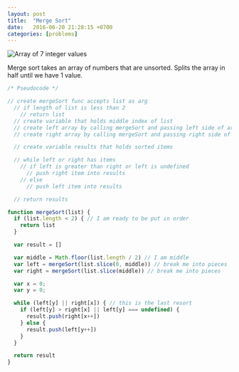 ```yaml
---
layout: post
title:  "Merge Sort"
date:   2016-06-20 21:28:15 +0700
categories: [problems]
---
```


![Array of 7 integer values](https://upload.wikimedia.org/wikipedia/commons/thumb/e/e6/Merge_sort_algorithm_diagram.svg/618px-Merge_sort_algorithm_diagram.svg.png)

Merge sort takes an array of numbers that are unsorted. Splits the array in half until we have 1 value. 

```js
/* Pseudocode */

// create mergeSort func accepts list as arg
  // if length of list is less than 2
    // return list
  // create variable that holds middle index of list
  // create left array by calling mergeSort and passing left side of array
  // create right array by calling mergeSort and passing right side of array

  // create variable results that holds sorted items

  // while left or right has items
    // if left is greater than right or left is undefined
      // push right item into results
    // else
      // push left item into results

  // return results
```

```js
function mergeSort(list) {
  if (list.length < 2) { // I am ready to be put in order
    return list
  }

  var result = []

  var middle = Math.floor(list.length / 2) // I am middle 
  var left = mergeSort(list.slice(0, middle)) // break me into pieces 
  var right = mergeSort(list.slice(middle)) // break me into pieces

  var x = 0;
  var y = 0;

  while (left[y] || right[x]) { // this is the last resort
    if (left[y] > right[x] || left[y] === undefined) {
      result.push(right[x++])
    } else {
      result.push(left[y++])
    }
  }

  return result
}
```

